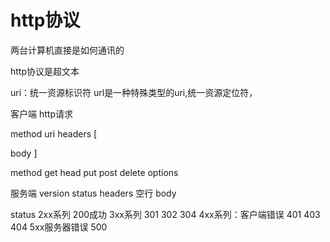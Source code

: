 # http协议




两台计算机直接是如何通讯的

http协议是超文本

uri：统一资源标识符
url是一种特殊类型的uri,统一资源定位符，


客户端
http请求

method uri 
headers
[

body
]




method
get
head
put
post
delete
options



服务端
version status 
headers
空行
body


status
2xx系列
	200成功
3xx系列
	301
	302
	304
4xx系列：客户端错误
	401
	403
	404
5xx服务器错误
	500